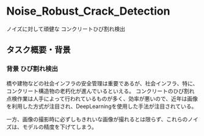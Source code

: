 # Noise_Robust_Crack_Detection
ノイズに対して頑健な コンクリートひび割れ検出

## タスク概要・背景


### 背景 ひび割れ検出
橋や建物などの社会インフラの安全管理は重要であるが、社会インフラ、特に、コンクリート構造物の⽼朽化が進んでいるといえる。
コンクリートのひび割れ点検作業は人手によって行われているものが多く、効率が悪いので、近年は画像を利用した方式が注目され、DeepLearningを使用した手法が注目されている。

一方、画像の撮影時に必ずしもきれいな画像が撮れるとは限らず、これらのノイズは、モデルの精度を下げてしまう。
